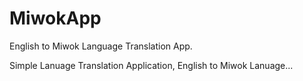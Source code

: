 # MiwokApp
English to Miwok Language Translation App.

Simple Lanuage Translation Application, English to Miwok Lanuage...
